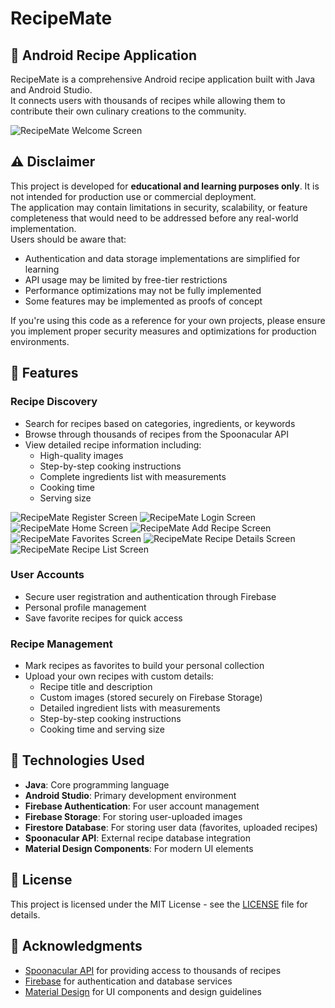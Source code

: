 # RecipeMate

## 📱 Android Recipe Application
<p>RecipeMate is a comprehensive Android recipe application built with Java and Android Studio.<br>
It connects users with thousands of recipes while allowing them to contribute their own culinary creations to the community.</p>

![RecipeMate Welcome Screen](https://github.com/idoberk/RecipeMate/blob/main/welcomeScreen.jpg)

## ⚠️ Disclaimer

This project is developed for **educational and learning purposes only**. It is not intended for production use or commercial deployment.<br>
The application may contain limitations in security, scalability, or feature completeness that would need to be addressed before any real-world implementation.<br>
Users should be aware that:

- Authentication and data storage implementations are simplified for learning
- API usage may be limited by free-tier restrictions
- Performance optimizations may not be fully implemented
- Some features may be implemented as proofs of concept

If you're using this code as a reference for your own projects, please ensure you implement proper security measures and optimizations for production environments.

## 🌟 Features
### Recipe Discovery
- Search for recipes based on categories, ingredients, or keywords
- Browse through thousands of recipes from the Spoonacular API
- View detailed recipe information including:
  - High-quality images
  - Step-by-step cooking instructions
  - Complete ingredients list with measurements
  - Cooking time
  - Serving size

![RecipeMate Register Screen](https://github.com/idoberk/RecipeMate/blob/main/registerScreen.jpg)
![RecipeMate Login Screen](https://github.com/idoberk/RecipeMate/blob/main/loginScreen.jpg)
![RecipeMate Home Screen](https://github.com/idoberk/RecipeMate/blob/main/homeScreen.jpg)
![RecipeMate Add Recipe Screen](https://github.com/idoberk/RecipeMate/blob/main/addNewRecipeScreen.jpg)
![RecipeMate Favorites Screen](https://github.com/idoberk/RecipeMate/blob/main/favoriteRecipesScreen.jpg)
![RecipeMate Recipe Details Screen](https://github.com/idoberk/RecipeMate/blob/main/recipeDetailsScreen.jpg)
![RecipeMate Recipe List Screen](https://github.com/idoberk/RecipeMate/blob/main/recipeListScreen.jpg)
 
### User Accounts
- Secure user registration and authentication through Firebase
- Personal profile management
- Save favorite recipes for quick access

### Recipe Management
- Mark recipes as favorites to build your personal collection
- Upload your own recipes with custom details:
  - Recipe title and description
  - Custom images (stored securely on Firebase Storage)
  - Detailed ingredient lists with measurements
  - Step-by-step cooking instructions
  - Cooking time and serving size
 
## 🔧 Technologies Used
- **Java**: Core programming language
- **Android Studio**: Primary development environment
- **Firebase Authentication**: For user account management
- **Firebase Storage**: For storing user-uploaded images
- **Firestore Database**: For storing user data (favorites, uploaded recipes)
- **Spoonacular API**: External recipe database integration
- **Material Design Components**: For modern UI elements

## 📄 License
This project is licensed under the MIT License - see the [LICENSE](LICENSE) file for details.

## 🙏 Acknowledgments
- [Spoonacular API](https://spoonacular.com/food-api) for providing access to thousands of recipes
- [Firebase](https://firebase.google.com/) for authentication and database services
- [Material Design](https://material.io/design) for UI components and design guidelines
